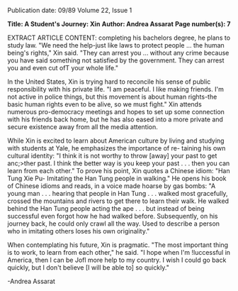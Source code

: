Publication date: 09/89
Volume 22, Issue 1

**Title: A Student's Journey: Xin**
**Author: Andrea Assarat**
**Page number(s): 7**

EXTRACT ARTICLE CONTENT:
completing his bachelors degree, he 
plans to study law. "We need the 
help-just like laws to protect people 
... the human being's rights," Xin 
said. "They can arrest you ... without 
any crime because you have said 
something 
not 
satisfied 
by 
the 
government. They can arrest you and 
even cut ofT your whole life." 


In the United States, Xin is trying 
hard to reconcile his sense of public 
responsibility with his private life. "I am 
peaceful. I like making friends. I'm not 
active 
in 
police 
things, 
but this 
movement is about human rights-the 
basic human rights even to be alive, so 
we must fight." Xin attends numerous 
pro-democracy meetings and hopes to 
set up some connection with his friends 
back home, but he has also eased into a 
more private and secure existence 
away from all the media attention. 


While Xin is excited to learn about 
American culture 
by living and 
studying with students at Yale, he 
emphasizes the importance of re-
taining his own cultural identity: "I 
think it is not worthy to throw [away] 
your past to get anc;>ther past. I think 
the better way is you keep your past 
. . . then you can learn from each 
other." To prove his point, Xin quotes 
a Chinese idiom: "Han Tung Xie 
Pu- Imitating the Han Tung people 
in walking." He opens his book of 
Chinese idioms and reads, in a voice 
made hoarse by gas bombs: "A young 
man . . . hearing that people in Han 
Tung . . . walked most gracefully, 
crossed the mountains and rivers to get 
there to learn their walk. He walked 
behind the Han Tung people acting 
the ape . . . but instead of being 
successful even forgot how he had 
walked before. Subsequently, on his 
journey back, he could only crawl all 
the way. Used to describe a person 
who in imitating others loses his own 
originality." 


When contemplating his future, Xin 
is pragmatic. "The most important 
thing is to work, to learn from each 
other," he said. "I hope when I'm 
!luccessful in America, then I can be 
Jofl more help to my country. I wish I 
could go back quickly, but I don't 
believe [I will be able to] so quickly." 


-Andrea Assarat